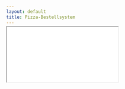 ```yaml
---
layout: default
title: Pizza-Bestellsystem
---
```


<style>
iframe {
  margin-top: -13px;
}

.menu_scroll_wrapper {
  box-shadow: none;
}
</style>

<iframe src="//pizzatest.nnev.de">Hi NoScript User. Du brauchst Iframes und JS für <b>pizzatest.nnev.de</b> und <b>pizza.de</b></iframe>
